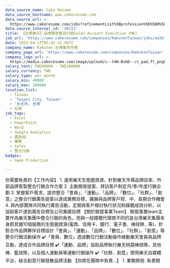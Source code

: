 ```yaml
---
data_source_name: Cake Resume
data_source_hostname: www.cakeresume.com
data_source_url: >-
  https://www.cakeresume.com/jobs?refinementList%5Bprofession%5D%5B0%5D=game-production&range%5Bsalary_range%5D%5Bmin%5D=100000
data_source_internal_id: '56113'
title: 【日商樂天】品牌廣告整合行銷Sales Account Executive (MK)
job_url: 'https://www.cakeresume.com/companies/RakutenTaiwan/jobs/aa3ef3'
date: 2023-04-17T05:42:31.997Z
company_name: Rakuten 台灣樂天市場
company_page_url: 'https://www.cakeresume.com/companies/RakutenTaiwan'
company_logo_url: >-
  https://media.cakeresume.com/image/upload/s--t4W-BvbD--/c_pad,fl_png8,h_200,w_200/v1530508051/rh4kfcfpvkv9vlojrxzs.png
salary_text: TWD40000 - TWD100000
salary_currency: TWD
salary_type: per_month
salary_min: 40000
salary_max: 100000
location_list:
  - Taiwan
  - 'Taipei City, Taiwan'
  - '台北市, 台灣'
  - 台灣
job_tags:
  - Excel
  - PowerPoint
  - Word
  - Google Analytics
  - 廣告AE
  - 業務
  - Sales
  - 整合行銷
badges:
  - Game Production

---
```


你需要負責的【工作內容】 1. 運用樂天生態圈資源，針對樂天市場品牌店家、外部品牌客製整合行銷合作方案 2. 主動開發提案、拜訪客戶制定月/季/年度行銷企劃 3. 掌握客戶需求，提供整合「會員」、「運動」、「品牌」、「數位」、「社群」、「創意」之整合行銷廣告提案以達成業務目標，擴展與品牌客戶短、中、長期合作機會 4. 與內部團隊共同執行廣告活動，定期與客戶檢討執行狀況和媒體成效分析，以協助客戶達到廣告目標及公司業績目標 【關於聯盟事業Team】 聯盟事業team主要作為樂天集團中整合行銷的角色，而與一般媒體代理商不同的是台灣樂天集團本身即具備10個服務的生態圈資源(電商、信用卡、銀行、電子書、棒球隊…等)，針對合作品牌夥伴目標設計「會員」、「運動」、「品牌」、「數位」、「社群」、「創意」等整合行銷活動操作 ✔️「會員、數位」透過數位行銷活動操作嫁動樂天會員與品牌互動，達成合作品牌目標 ✔️「運動、品牌」協助品牌執行樂天桃猿棒球隊，其他棒、籃球隊，以及個人運動員等運動行銷操作 ✔️「社群、創意」使用樂天自媒體平台，結合創意行銷發散品牌活動 【你將在團隊中負責…】 1. 業務開發: 負責開